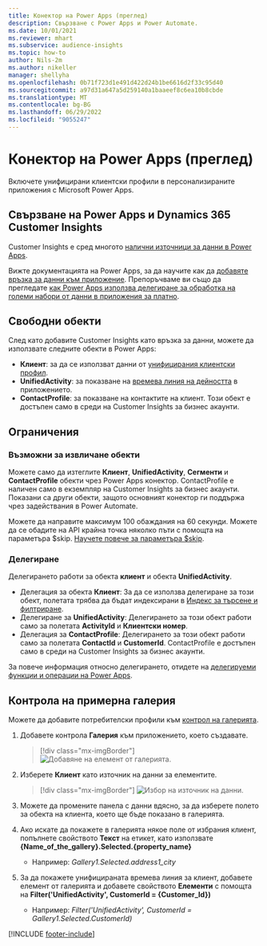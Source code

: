 ```yaml
---
title: Конектор на Power Apps (преглед)
description: Свързване с Power Apps и Power Automate.
ms.date: 10/01/2021
ms.reviewer: mhart
ms.subservice: audience-insights
ms.topic: how-to
author: Nils-2m
ms.author: nikeller
manager: shellyha
ms.openlocfilehash: 0b71f723d1e491d422d24b1be6616d2f33c95d40
ms.sourcegitcommit: a97d31a647a5d259140a1baaeef8c6ea10b8cbde
ms.translationtype: MT
ms.contentlocale: bg-BG
ms.lasthandoff: 06/29/2022
ms.locfileid: "9055247"
---
```

# <a name="power-apps-connector-preview"></a>Конектор на Power Apps (преглед)

Включете унифицирани клиентски профили в персонализираните приложения с Microsoft Power Apps.

## <a name="connect-power-apps-and-dynamics-365-customer-insights"></a>Свързване на Power Apps и Dynamics 365 Customer Insights

Customer Insights е сред многото [налични източници за данни в Power Apps](/powerapps/maker/canvas-apps/working-with-data-sources).

Вижте документацията на Power Apps, за да научите как да [добавяте връзка за данни към приложение](/powerapps/maker/canvas-apps/add-data-connection). Препоръчваме ви също да прегледате [как Power Apps използва делегиране за обработка на големи набори от данни в приложения за платно](/powerapps/maker/canvas-apps/delegation-overview).

## <a name="available-entities"></a>Свободни обекти

След като добавите Customer Insights като връзка за данни, можете да използвате следните обекти в Power Apps:

- **Клиент**: за да се използват данни от [унифицирания клиентски профил](customer-profiles.md).
- **UnifiedActivity**: за показване на [времева линия на дейността](activities.md) в приложението.
- **ContactProfile**: за показване на контактите на клиент. Този обект е достъпен само в среди на Customer Insights за бизнес акаунти.

## <a name="limitations"></a>Ограничения

### <a name="retrievable-entities"></a>Възможни за извличане обекти

Можете само да изтеглите **Клиент**, **UnifiedActivity**, **Сегменти** и **ContactProfile** обекти чрез Power Apps конектор. ContactProfile е наличен само в екземпляр на Customer Insights за бизнес акаунти. Показани са други обекти, защото основният конектор ги поддържа чрез задействания в Power Automate.

Можете да направите максимум 100 обаждания на 60 секунди. Можете да се обадите на API крайна точка няколко пъти с помощта на параметъра $skip. [Научете повече за параметъра $skip](/connectors/customerinsights/#get-items-from-an-entity).

### <a name="delegation"></a>Делегиране

Делегирането работи за обекта **клиент** и обекта **UnifiedActivity**. 

- Делегация за обекта **Клиент**: За да се използва делегиране за този обект, полетата трябва да бъдат индексирани в [Индекс за търсене и филтриране](search-filter-index.md).  
- Делегиране за **UnifiedActivity**: Делегирането за този обект работи само за полетата **ActivityId** и **Клиентски номер**.  
- Делегация за **ContactProfile**: Делегирането за този обект работи само за полетата **ContactId** и **CustomerId**. ContactProfile е достъпен само в среди на Customer Insights за бизнес акаунти.

За повече информация относно делегирането, отидете на [делегируеми функции и операции на Power Apps](/powerapps/maker/canvas-apps/delegation-overview). 

## <a name="example-gallery-control"></a>Контрола на примерна галерия

Можете да добавите потребителски профили към [контрол на галерията](/powerapps/maker/canvas-apps/add-gallery).

1. Добавете контрола **Галерия** към приложението, което създавате.

    > [!div class="mx-imgBorder"]
    > ![Добавяне на елемент от галерията.](media/connector-powerapps9.png "Добавяне на елемент от галерията.")

2. Изберете **Клиент** като източник на данни за елементите.

    > [!div class="mx-imgBorder"]
    > ![Избор на източник на данни.](media/choose-datasource-powerapps.png "Избор на източник на данни.")

3. Можете да промените панела с данни вдясно, за да изберете полето за обекта на клиента, което ще бъде показано в галерията.

4. Ако искате да покажете в галерията някое поле от избрания клиент, попълнете свойството **Текст** на етикет, като използвате **{Name_of_the_gallery}.Selected.{property_name}**  
    - Например: _Gallery1.Selected.address1_city_

5. За да покажете унифицираната времева линия за клиент, добавете елемент от галерията и добавете свойството **Елементи** с помощта на **Filter('UnifiedActivity', CustomerId = {Customer_Id})**  
    - Например: _Filter('UnifiedActivity', CustomerId = Gallery1.Selected.CustomerId)_


[!INCLUDE [footer-include](includes/footer-banner.md)]
